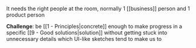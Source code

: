 It needs the right people at the room, normally 1 [[business]] person and 1 product person

**Challenge**: be [[1 - Principles|concrete]] enough to make progress in a specific [[9 - Good solutions|solution]] without getting stuck into unnecessary details which UI-like sketches tend to make us to